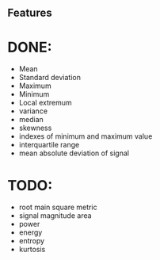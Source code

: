 ## Features

# DONE:

* Mean
* Standard deviation
* Maximum
* Minimum
* Local extremum
* variance
* median
* skewness
* indexes of minimum and maximum value
* interquartile range
* mean absolute deviation of signal

# TODO:

* root main square metric
* signal magnitude area
* power
* energy
* entropy
* kurtosis
